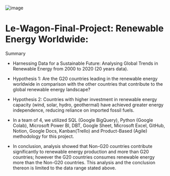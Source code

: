 ![image](https://github.com/user-attachments/assets/d3b7018d-fa3d-4c9b-9be7-bf3de3fddcb0)

# Le-Wagon-Final-Project: Renewable Energy Worldwide:
Summary
-  Harnessing Data for a Sustainable Future: Analysing Global Trends in Renewable Energy from 2000 to 2020 (20 years data).
  
-  Hypothesis 1: Are the G20 countries leading in the renewable energy worldwide in comparison with the other countries that contribute to the global renewable energy landscape?
  
-  Hypothesis 2: Countries with higher investment in renewable energy capacity (wind, solar, hydro, geothermal) have achieved greater energy independence, reducing reliance on imported fossil fuels.
  
-  In a team of 4, we utilized SQL (Google BigQuery), Python (Google Colab), Microsoft Power BI, DBT, Google Sheet, Microsoft Excel, GitHub, Notion, Google Docs, Kanban(Trello) and Product-Based (Agile) methodology for this project.
  
-  In conclusion, analysis showed that Non-G20 countries contribute significantly to renewable energy production and more than G20 countries; however the G20 countries consumes renewable energy more than the Non-G20 countries. This analysis and the conclusion thereon is limited to the data range stated above.
